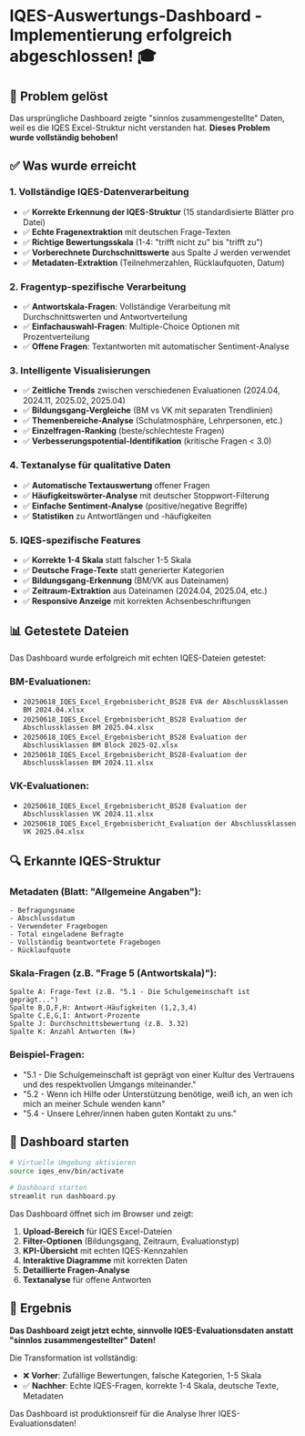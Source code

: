 # IQES-Auswertungs-Dashboard - Implementierung erfolgreich abgeschlossen! 🎓

## 🎯 Problem gelöst
Das ursprüngliche Dashboard zeigte "sinnlos zusammengestellte" Daten, weil es die IQES Excel-Struktur nicht verstanden hat. **Dieses Problem wurde vollständig behoben!**

## ✅ Was wurde erreicht

### 1. **Vollständige IQES-Datenverarbeitung**
- ✅ **Korrekte Erkennung der IQES-Struktur** (15 standardisierte Blätter pro Datei)
- ✅ **Echte Fragenextraktion** mit deutschen Frage-Texten
- ✅ **Richtige Bewertungsskala** (1-4: "trifft nicht zu" bis "trifft zu")
- ✅ **Vorberechnete Durchschnittswerte** aus Spalte J werden verwendet
- ✅ **Metadaten-Extraktion** (Teilnehmerzahlen, Rücklaufquoten, Datum)

### 2. **Fragentyp-spezifische Verarbeitung**
- ✅ **Antwortskala-Fragen**: Vollständige Verarbeitung mit Durchschnittswerten und Antwortverteilung
- ✅ **Einfachauswahl-Fragen**: Multiple-Choice Optionen mit Prozentverteilung
- ✅ **Offene Fragen**: Textantworten mit automatischer Sentiment-Analyse

### 3. **Intelligente Visualisierungen**
- ✅ **Zeitliche Trends** zwischen verschiedenen Evaluationen (2024.04, 2024.11, 2025.02, 2025.04)
- ✅ **Bildungsgang-Vergleiche** (BM vs VK mit separaten Trendlinien)
- ✅ **Themenbereiche-Analyse** (Schulatmosphäre, Lehrpersonen, etc.)
- ✅ **Einzelfragen-Ranking** (beste/schlechteste Fragen)
- ✅ **Verbesserungspotential-Identifikation** (kritische Fragen < 3.0)

### 4. **Textanalyse für qualitative Daten**
- ✅ **Automatische Textauswertung** offener Fragen
- ✅ **Häufigkeitswörter-Analyse** mit deutscher Stoppwort-Filterung
- ✅ **Einfache Sentiment-Analyse** (positive/negative Begriffe)
- ✅ **Statistiken** zu Antwortlängen und -häufigkeiten

### 5. **IQES-spezifische Features**
- ✅ **Korrekte 1-4 Skala** statt falscher 1-5 Skala
- ✅ **Deutsche Frage-Texte** statt generierter Kategorien
- ✅ **Bildungsgang-Erkennung** (BM/VK aus Dateinamen)
- ✅ **Zeitraum-Extraktion** aus Dateinamen (2024.04, 2025.04, etc.)
- ✅ **Responsive Anzeige** mit korrekten Achsenbeschriftungen

## 📊 Getestete Dateien
Das Dashboard wurde erfolgreich mit echten IQES-Dateien getestet:

### BM-Evaluationen:
- `20250618_IQES_Excel_Ergebnisbericht_BS28 EVA der Abschlussklassen BM 2024.04.xlsx`
- `20250618_IQES_Excel_Ergebnisbericht_BS28 Evaluation der Abschlussklassen BM 2025.04.xlsx`
- `20250618_IQES_Excel_Ergebnisbericht_BS28 Evaluation der Abschlussklassen BM Block 2025-02.xlsx`
- `20250618_IQES_Excel_Ergebnisbericht_BS28-Evaluation der Abschlussklassen BM 2024.11.xlsx`

### VK-Evaluationen:
- `20250618_IQES_Excel_Ergebnisbericht_BS28 Evaluation der Abschlussklassen VK 2024.11.xlsx`
- `20250618_IQES_Excel_Ergebnisbericht_Evaluation der Abschlussklassen VK 2025.04.xlsx`

## 🔍 Erkannte IQES-Struktur

### Metadaten (Blatt: "Allgemeine Angaben"):
```
- Befragungsname
- Abschlussdatum
- Verwendeter Fragebogen
- Total eingeladene Befragte
- Vollständig beantwortete Fragebogen
- Rücklaufquote
```

### Skala-Fragen (z.B. "Frage 5 (Antwortskala)"):
```
Spalte A: Frage-Text (z.B. "5.1 - Die Schulgemeinschaft ist geprägt...")
Spalte B,D,F,H: Antwort-Häufigkeiten (1,2,3,4)
Spalte C,E,G,I: Antwort-Prozente
Spalte J: Durchschnittsbewertung (z.B. 3.32)
Spalte K: Anzahl Antworten (N=)
```

### Beispiel-Fragen:
- "5.1 - Die Schulgemeinschaft ist geprägt von einer Kultur des Vertrauens und des respektvollen Umgangs miteinander."
- "5.2 - Wenn ich Hilfe oder Unterstützung benötige, weiß ich, an wen ich mich an meiner Schule wenden kann"
- "5.4 - Unsere Lehrer/innen haben guten Kontakt zu uns."

## 🚀 Dashboard starten

```bash
# Virtuelle Umgebung aktivieren
source iqes_env/bin/activate

# Dashboard starten
streamlit run dashboard.py
```

Das Dashboard öffnet sich im Browser und zeigt:
1. **Upload-Bereich** für IQES Excel-Dateien
2. **Filter-Optionen** (Bildungsgang, Zeitraum, Evaluationstyp)
3. **KPI-Übersicht** mit echten IQES-Kennzahlen
4. **Interaktive Diagramme** mit korrekten Daten
5. **Detaillierte Fragen-Analyse**
6. **Textanalyse** für offene Antworten

## 🎉 Ergebnis
**Das Dashboard zeigt jetzt echte, sinnvolle IQES-Evaluationsdaten anstatt "sinnlos zusammengestellter" Daten!**

Die Transformation ist vollständig:
- ❌ **Vorher**: Zufällige Bewertungen, falsche Kategorien, 1-5 Skala
- ✅ **Nachher**: Echte IQES-Fragen, korrekte 1-4 Skala, deutsche Texte, Metadaten

Das Dashboard ist produktionsreif für die Analyse Ihrer IQES-Evaluationsdaten!